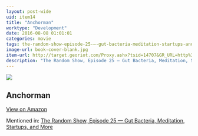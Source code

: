 ```yaml
---
layout: post-wide
uid: item14
title: "Anchorman"
worktype: "Development"
date: 2016-08-08 01:01:01
categories: movie
tags: the-random-show-episode-25-—-gut-bacteria-meditation-startups-and-more
image-url: book-cover-blank.jpg
item-url: http://target.georiot.com/Proxy.ashx?tsid=14707&GR_URL=http%3A%2F%2Fwww.amazon.com%2FAnchorman-Legend-Burgundy-Will-Ferrell%2Fdp%2FB008LXZFH6%2F
description: "The Random Show, Episode 25 — Gut Bacteria, Meditation, Startups, and More"
---
```

<a href="http://target.georiot.com/Proxy.ashx?tsid=14707&GR_URL=http%3A%2F%2Fwww.amazon.com%2FAnchorman-Legend-Burgundy-Will-Ferrell%2Fdp%2FB008LXZFH6%2F" target="blank"><img src="../../../../img/thumbs/book-cover-blank.jpg" class="prod-img"></a>
<h2>Anchorman</h2>
<p><a class="btn btn-primary" href="http://target.georiot.com/Proxy.ashx?tsid=14707&GR_URL=http%3A%2F%2Fwww.amazon.com%2FAnchorman-Legend-Burgundy-Will-Ferrell%2Fdp%2FB008LXZFH6%2F" target="blank">View on Amazon</a><p>
<p>Mentioned in: <a href="http://fourhourworkweek.com/2014/08/22/the-random-show-episode-25-gut-bacteria-meditation-startups-and-more/" target="blank">The Random Show, Episode 25 — Gut Bacteria, Meditation, Startups, and More</a></p>
